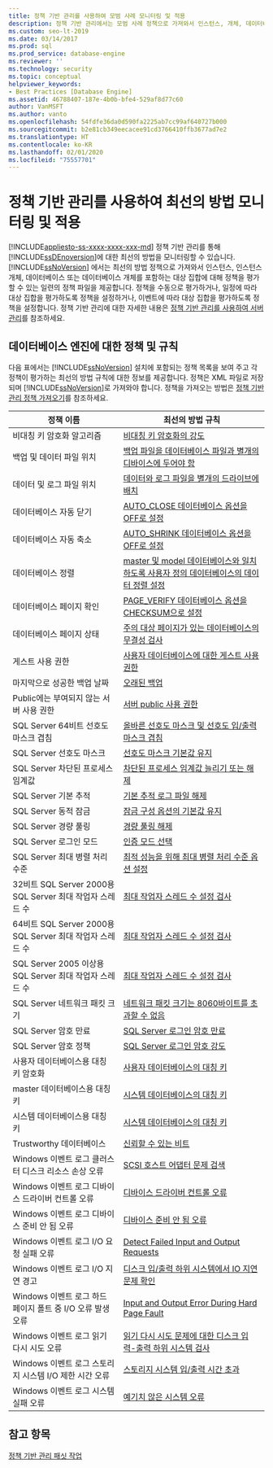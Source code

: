 ```yaml
---
title: 정책 기반 관리를 사용하여 모범 사례 모니터링 및 적용
description: 정책 기반 관리에서는 모범 사례 정책으로 가져와서 인스턴스, 개체, 데이터베이스 또는 데이터베이스 개체를 포함하는 대상 집합에 대해 정책을 평가할 수 있는 정책 파일 세트를 제공합니다.
ms.custom: seo-lt-2019
ms.date: 03/14/2017
ms.prod: sql
ms.prod_service: database-engine
ms.reviewer: ''
ms.technology: security
ms.topic: conceptual
helpviewer_keywords:
- Best Practices [Database Engine]
ms.assetid: 46788407-187e-4b0b-bfe4-529af8d77c60
author: VanMSFT
ms.author: vanto
ms.openlocfilehash: 54fdfe36da0d590fa2225ab7cc99af640727b000
ms.sourcegitcommit: b2e81cb349eecacee91cd3766410ffb3677ad7e2
ms.translationtype: HT
ms.contentlocale: ko-KR
ms.lasthandoff: 02/01/2020
ms.locfileid: "75557701"
---
```

# <a name="monitor-and-enforce-best-practices-by-using-policy-based-management"></a>정책 기반 관리를 사용하여 최선의 방법 모니터링 및 적용
[!INCLUDE[appliesto-ss-xxxx-xxxx-xxx-md](../../includes/appliesto-ss-xxxx-xxxx-xxx-md.md)]
  정책 기반 관리를 통해 [!INCLUDE[ssDEnoversion](../../includes/ssdenoversion-md.md)]에 대한 최선의 방법을 모니터링할 수 있습니다. [!INCLUDE[ssNoVersion](../../includes/ssnoversion-md.md)] 에서는 최선의 방법 정책으로 가져와서 인스턴스, 인스턴스 개체, 데이터베이스 또는 데이터베이스 개체를 포함하는 대상 집합에 대해 정책을 평가할 수 있는 일련의 정책 파일을 제공합니다. 정책을 수동으로 평가하거나, 일정에 따라 대상 집합을 평가하도록 정책을 설정하거나, 이벤트에 따라 대상 집합을 평가하도록 정책을 설정합니다. 정책 기반 관리에 대한 자세한 내용은 [정책 기반 관리를 사용하여 서버 관리](../../relational-databases/policy-based-management/administer-servers-by-using-policy-based-management.md)를 참조하세요.  
  
## <a name="policy-and-rules-for-database-engine"></a>데이터베이스 엔진에 대한 정책 및 규칙  
 다음 표에서는 [!INCLUDE[ssNoVersion](../../includes/ssnoversion-md.md)] 설치에 포함되는 정책 목록을 보여 주고 각 정책이 평가하는 최선의 방법 규칙에 대한 정보를 제공합니다. 정책은 XML 파일로 저장되며 [!INCLUDE[ssNoVersion](../../includes/ssnoversion-md.md)]로 가져와야 합니다. 정책을 가져오는 방법은 [정책 기반 관리 정책 가져오기](../../relational-databases/policy-based-management/import-a-policy-based-management-policy.md)를 참조하세요.  
  
|정책 이름|최선의 방법 규칙|  
|-----------------|------------------------|  
|비대칭 키 암호화 알고리즘|[비대칭 키 암호화의 강도](../../relational-databases/policy-based-management/asymmetric-keys-encryption-strength.md)|  
|백업 및 데이터 파일 위치|[백업 파일을 데이터베이스 파일과 별개의 디바이스에 두어야 함](https://msdn.microsoft.com/library/7039bebb-1f25-4cf3-81f1-393dfb78da12)|  
|데이터 및 로그 파일 위치|[데이터와 로그 파일을 별개의 드라이브에 배치](../../relational-databases/policy-based-management/place-data-and-log-files-on-separate-drives.md)|  
|데이터베이스 자동 닫기|[AUTO_CLOSE 데이터베이스 옵션을 OFF로 설정](../../relational-databases/policy-based-management/set-the-auto-close-database-option-to-off.md)|  
|데이터베이스 자동 축소|[AUTO_SHRINK 데이터베이스 옵션을 OFF로 설정](../../relational-databases/policy-based-management/set-the-auto-shrink-database-option-to-off.md)|  
|데이터베이스 정렬|[master 및 model 데이터베이스와 일치하도록 사용자 정의 데이터베이스의 데이터 정렬 설정](https://msdn.microsoft.com/library/c686446f-dae1-4b05-a3df-837b3422988d)|  
|데이터베이스 페이지 확인|[PAGE_VERIFY 데이터베이스 옵션을 CHECKSUM으로 설정](../../relational-databases/policy-based-management/set-the-page-verify-database-option-to-checksum.md)|  
|데이터베이스 페이지 상태|[주의 대상 페이지가 있는 데이터베이스의 무결성 검사](../../relational-databases/policy-based-management/check-integrity-of-database-with-suspect-pages.md)|  
|게스트 사용 권한|[사용자 데이터베이스에 대한 게스트 사용 권한](../../relational-databases/policy-based-management/guest-permissions-on-user-databases.md)|  
|마지막으로 성공한 백업 날짜|[오래된 백업](../../relational-databases/policy-based-management/outdated-backup.md)|  
|Public에는 부여되지 않는 서버 사용 권한|[서버 public 사용 권한](../../relational-databases/policy-based-management/server-public-permissions.md)|  
|SQL Server 64비트 선호도 마스크 겹침|[올바른 선호도 마스크 및 선호도 입/출력 마스크 겹침](../../relational-databases/policy-based-management/correct-affinity-mask-and-affinity-input-and-output-mask-overlap.md)|  
|SQL Server 선호도 마스크|[선호도 마스크 기본값 유지](../../relational-databases/policy-based-management/keep-the-affinity-mask-default-value.md)|  
|SQL Server 차단된 프로세스 임계값|[차단된 프로세스 임계값 늘리기 또는 해제](../../relational-databases/policy-based-management/increase-or-disable-blocked-process-threshold.md)|  
|SQL Server 기본 추적|[기본 추적 로그 파일 해제](../../relational-databases/policy-based-management/default-trace-log-files-disabled.md)|  
|SQL Server 동적 잠금|[잠금 구성 옵션의 기본값 유지](../../relational-databases/policy-based-management/keep-the-locks-configuration-option-default-value.md)|  
|SQL Server 경량 풀링|[경량 풀링 해제](../../relational-databases/policy-based-management/disable-lightweight-pooling.md)|  
|SQL Server 로그인 모드|[인증 모드 선택](../../relational-databases/security/choose-an-authentication-mode.md)|  
|SQL Server 최대 병렬 처리 수준|[최적 성능을 위해 최대 병렬 처리 수준 옵션 설정](../../relational-databases/policy-based-management/set-the-max-degree-of-parallelism-option-for-optimal-performance.md)|  
|32비트 SQL Server 2000용 SQL Server 최대 작업자 스레드 수|[최대 작업자 스레드 수 설정 검사](../../relational-databases/policy-based-management/verify-max-worker-threads-setting.md)|  
|64비트 SQL Server 2000용 SQL Server 최대 작업자 스레드 수|[최대 작업자 스레드 수 설정 검사](../../relational-databases/policy-based-management/verify-max-worker-threads-setting.md)|  
|SQL Server 2005 이상용 SQL Server 최대 작업자 스레드 수|[최대 작업자 스레드 수 설정 검사](../../relational-databases/policy-based-management/verify-max-worker-threads-setting.md)|  
|SQL Server 네트워크 패킷 크기|[네트워크 패킷 크기는 8060바이트를 초과할 수 없음](../../relational-databases/policy-based-management/network-packet-size-should-not-exceed-8060-bytes.md)|  
|SQL Server 암호 만료|[SQL Server 로그인 암호 만료](../../relational-databases/policy-based-management/sql-server-login-password-expiration.md)|  
|SQL Server 암호 정책|[SQL Server 로그인 암호 강도](../../relational-databases/policy-based-management/sql-server-login-password-strength.md)|  
|사용자 데이터베이스용 대칭 키 암호화|[사용자 데이터베이스의 대칭 키](../../relational-databases/policy-based-management/symmetric-keys-on-user-databases.md)|  
|master 데이터베이스용 대칭 키|[시스템 데이터베이스의 대칭 키](../../relational-databases/policy-based-management/symmetric-keys-on-system-databases.md)|  
|시스템 데이터베이스용 대칭 키|[시스템 데이터베이스의 대칭 키](../../relational-databases/policy-based-management/symmetric-keys-on-system-databases.md)|  
|Trustworthy 데이터베이스|[신뢰할 수 있는 비트](../../relational-databases/policy-based-management/trustworthy-bit.md)|  
|Windows 이벤트 로그 클러스터 디스크 리소스 손상 오류|[SCSI 호스트 어댑터 문제 검색](../../relational-databases/policy-based-management/detect-scsi-host-adapter-issues.md)|  
|Windows 이벤트 로그 디바이스 드라이버 컨트롤 오류|[디바이스 드라이버 컨트롤 오류](../../relational-databases/policy-based-management/device-driver-control-error.md)|  
|Windows 이벤트 로그 디바이스 준비 안 됨 오류|[디바이스 준비 안 됨 오류](../../relational-databases/policy-based-management/device-not-ready-error.md)|  
|Windows 이벤트 로그 I/O 요청 실패 오류|[Detect Failed Input and Output Requests](../../relational-databases/policy-based-management/detect-failed-input-and-output-requests.md)|  
|Windows 이벤트 로그 I/O 지연 경고|[디스크 입/출력 하위 시스템에서 IO 지연 문제 확인](../../relational-databases/policy-based-management/check-disk-input-and-output-subsystem-for-io-delay-problems.md)|  
|Windows 이벤트 로그 하드 페이지 폴트 중 I/O 오류 발생 오류|[Input and Output Error During Hard Page Fault](../../relational-databases/policy-based-management/input-and-output-error-during-hard-page-fault.md)|  
|Windows 이벤트 로그 읽기 다시 시도 오류|[읽기 다시 시도 문제에 대한 디스크 입력-출력 하위 시스템 검사](../../relational-databases/policy-based-management/check-disk-input-output-subsystem-for-read-retry-problems.md)|  
|Windows 이벤트 로그 스토리지 시스템 I/O 제한 시간 오류|[스토리지 시스템 입/출력 시간 초과](../../relational-databases/policy-based-management/storage-system-input-output-time-out.md)|  
|Windows 이벤트 로그 시스템 실패 오류|[예기치 않은 시스템 오류](../../relational-databases/policy-based-management/unexpected-system-failures.md)|  
  
## <a name="see-also"></a>참고 항목  
 [정책 기반 관리 패싯 작업](../../relational-databases/policy-based-management/working-with-policy-based-management-facets.md)  
  
  

